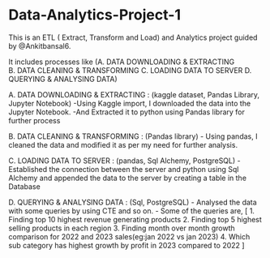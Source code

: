 # Data-Analytics-Project-1
This is an ETL ( Extract, Transform and Load) and Analytics project guided by @Ankitbansal6.

It includes processes like 
             (A. DATA DOWNLOADING & EXTRACTING   
             B. DATA CLEANING & TRANSFORMING
             C. LOADING DATA TO SERVER
             D. QUERYING & ANALYSING DATA)


 A. DATA DOWNLOADING & EXTRACTING :
     (kaggle dataset, Pandas Library, Jupyter Notebook)
      -Using Kaggle import, I downloaded the data into the Jupyter Notebook.
      -And Extracted it to python using Pandas library for further process

B. DATA CLEANING & TRANSFORMING :
     (Pandas library)
      - Using pandas, I cleaned the data and modified it as per my need for further analysis.

C. LOADING DATA TO SERVER :
     (pandas, Sql Alchemy, PostgreSQL)
      - Established the connection between the server and python using Sql Alchemy and appended
        the data to the server by creating a table in the Database

D. QUERYING & ANALYSING DATA :
      (Sql, PostgreSQL)
     - Analysed the data with some queries by using CTE and so on.
     - Some of the queries are,
               [ 1. Finding top 10 highest revenue generating products
                2. Finding top 5 highest selling products in each region
                3. Finding month over month growth comparison for 2022 and 2023 sales(eg:jan 2022 vs jan 2023)
                4. Which sub category has highest growth by profit in 2023 compared to 2022 ]
       
